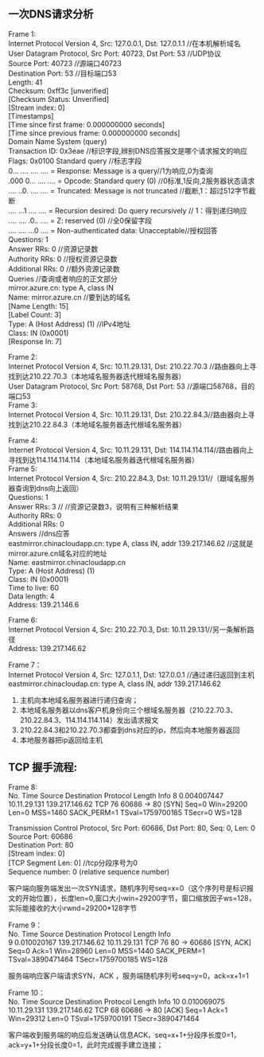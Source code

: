 
## 一次DNS请求分析
Frame 1:  
Internet Protocol Version 4, Src: 127.0.0.1, Dst: 127.0.1.1 //在本机解析域名  
User Datagram Protocol, Src Port: 40723, Dst Port: 53     //UDP协议  
    Source Port: 40723                                    //源端口40723  
    Destination Port: 53                               //目标端口53  
    Length: 41                                         
    Checksum: 0xff3c [unverified]  
    [Checksum Status: Unverified]  
    [Stream index: 0]  
    [Timestamps]   
        [Time since first frame: 0.000000000 seconds]  
        [Time since previous frame: 0.000000000 seconds]   
Domain Name System (query)  
    Transaction ID: 0x3eae         //标识字段,辨别DNS应答报文是哪个请求报文的响应  
    Flags: 0x0100 Standard query   //标志字段  
        0... .... .... .... = Response: Message is a query//1为响应,0为查询      
        .000 0... .... .... = Opcode: Standard query (0)      //0标准,1反向,2服务器状态请求  
        .... ..0. .... .... = Truncated: Message is not truncated    //截断,1：超过512字节截断  
        .... ...1 .... .... = Recursion desired: Do query recursively 
        // 1：得到递归响应  
        .... .... .0.. .... = Z: reserved (0)            //全0保留字段  
        .... .... ...0 .... = Non-authenticated data: Unacceptable//授权回答  
    Questions: 1  
    Answer RRs: 0                   //资源记录数  
    Authority RRs: 0                 //授权资源记录数  
    Additional RRs: 0                //额外资源记录数  
    Queries                       //查询或者响应的正文部分  
        mirror.azure.cn: type A, class IN  
            Name: mirror.azure.cn        //要到达的域名  
            [Name Length: 15]  
            [Label Count: 3]  
            Type: A (Host Address) (1)      //IPv4地址  
            Class: IN (0x0001)  
[Response In: 7]  
   
Frame 2:  
Internet Protocol Version 4, Src: 10.11.29.131, Dst: 210.22.70.3   //路由器向上寻找到达210.22.70.3（本地域名服务器迭代根域名服务器）  
User Datagram Protocol, Src Port: 58768, Dst Port: 53  //源端口58768，目的端口53  
Frame 3:  
Internet Protocol Version 4, Src: 10.11.29.131, Dst:   210.22.84.3//路由器向上寻找到达210.22.84.3（本地域名服务器迭代根域名服务器）  
  
Frame 4:  
Internet Protocol Version 4, Src: 10.11.29.131, Dst:   114.114.114.114//路由器向上寻找到达114.114.114.114（本地域名服务器迭代根域名服务器）  
Frame 5:  
Internet Protocol Version 4, Src: 210.22.84.3, Dst:   10.11.29.131//（跟域名服务器查询到dns向上返回）  
    Questions: 1  
    Answer RRs: 3              // //资源记录数3，说明有三种解析结果  
    Authority RRs: 0  
    Additional RRs: 0  
    Answers                         //dns应答  
        eastmirror.chinacloudapp.cn: type A, class IN, addr 139.217.146.62   //这就是mirror.azure.cn域名对应的地址  
            Name: eastmirror.chinacloudapp.cn  
            Type: A (Host Address) (1)  
            Class: IN (0x0001)  
            Time to live: 60  
            Data length: 4  
            Address: 139.21.146.6  

Frame 6:  
	Internet Protocol Version 4, Src: 210.22.70.3, Dst:  10.11.29.131//另一条解析路径  
            Address: 139.217.146.62    

Frame 7：   
	Internet Protocol Version 4, Src: 127.0.1.1, Dst: 127.0.0.1   //通过递归返回到主机  
eastmirror.chinacloudap.cn: type A, class IN, addr 139.217.146.62  
  
1.	主机向本地域名服务器进行递归查询；  
2.	本地域名服务器以dns客户机身份向三个根域名服务器（210.22.70.3、210.22.84.3、114.114.114.114）发出请求报文  
3.	210.22.84.3和210.22.70.3都查到dns对应的ip，然后向本地服务器返回  
4.	本地服务器把ip返回给主机   


## TCP 握手流程:  
Frame 8:  
No.     Time           Source                Destination           Protocol   Length Info
      8 0.004007447    10.11.29.131          139.217.146.62        TCP      76     60686 → 80 [SYN] Seq=0 Win=29200 Len=0 MSS=1460 SACK_PERM=1 TSval=1759700185 TSecr=0 WS=128

Transmission Control Protocol, Src Port: 60686, Dst Port: 80, Seq: 0, Len: 0  
    Source Port: 60686  
    Destination Port: 80  
    [Stream index: 0]  
    [TCP Segment Len: 0]          //tcp分段序号为0  
    Sequence number: 0    (relative sequence number)  

客户端向服务端发出一次SYN请求，随机序列号seq=x=0（这个序列号是标识报文的开始位置），长度len=0,窗口大小win=29200字节，窗口缩放因子ws=128，实际能接收的大小rwnd=29200*128字节

Frame 9：  
No.     Time           Source                Destination           Protocol Length Info  
      9 0.010020167    139.217.146.62        10.11.29.131          TCP      76     80 → 60686 [SYN, ACK] Seq=0 Ack=1 Win=28960 Len=0 MSS=1440  SACK_PERM=1 TSval=3890471464 TSecr=1759700185 WS=128  

服务端响应客户端请求SYN，ACK ，服务端随机序列号seq=y=0，ack=x+1=1  

Frame 10：  
No.     Time           Source                Destination           Protocol Length Info
     10 0.010069075    10.11.29.131          139.217.146.62        TCP      68     60686 → 80 [ACK] Seq=1 Ack=1 Win=29312 Len=0 TSval=1759700191 TSecr=3890471464  

客户端收到服务端的响应后发送确认信息ACK，seq=x+1+分段序长度0=1，ack=y+1+分段长度0=1，此时完成握手建立连接；

